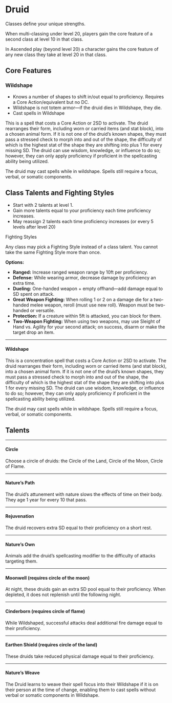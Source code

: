 # Druid

Classes define your unique strengths.

When multi-classing under level 20, players gain the core feature of a second class at level 10 in that class.

In Ascended play (beyond level 20) a character gains the core feature of any new class they take at level 20 in that class.

## Core Features

### Wildshape
    
- Knows a number of shapes to shift in/out equal to proficiency. Requires a Core Action/equivalent but no DC.
- Wildshape is not totem armor—if the druid dies in Wildshape, they die.
- Cast spells in Wildshape

This is a spell that costs a Core Action or 2SD to activate. The druid rearranges their form, including worn or carried items (and stat block), into a chosen animal form. If it is not one of the druid’s known shapes, they must pass a stressed check to morph into and out of the shape, the difficulty of which is the highest stat of the shape they are shifting into plus 1 for every missing SD. The druid can use wisdom, knowledge, or influence to do so; however, they can only apply proficiency if proficient in the spellcasting ability being utilized.

The druid may cast spells while in wildshape. Spells still require a focus, verbal, or somatic components.

## Class Talents and Fighting Styles

- Start with 2 talents at level 1.
- Gain more talents equal to your proficiency each time proficiency increases.
- May reassign 2 talents each time proficiency increases (or every 5 levels after level 20)

Fighting Styles

Any class may pick a Fighting Style instead of a class talent. You cannot take the same Fighting Style more than once.

**Options:**

- **Ranged:** Increase ranged weapon range by 10ft per proficiency.
- **Defense:** While wearing armor, decrease damage by proficiency an extra time.
- **Dueling:** One-handed weapon + empty offhand—add damage equal to SD spent on attack.
- **Great Weapon Fighting:** When rolling 1 or 2 on a damage die for a two-handed melee weapon, reroll (must use new roll). Weapon must be two-handed or versatile.
- **Protection:** If a creature within 5ft is attacked, you can block for them.
- **Two-Weapon Fighting:** When using two weapons, may use Sleight of Hand vs. Agility for your second attack; on success, disarm or make the target drop an item.

---

#### Wildshape

This is a concentration spell that costs a Core Action or 2SD to activate. The druid rearranges their form, including worn or carried items (and stat block), into a chosen animal form. If it is not one of the druid’s known shapes, they must pass a stressed check to morph into and out of the shape, the difficulty of which is the highest stat of the shape they are shifting into plus 1 for every missing SD. The druid can use wisdom, knowledge, or influence to do so; however, they can only apply proficiency if proficient in the spellcasting ability being utilized.

The druid may cast spells while in wildshape. Spells still require a focus, verbal, or somatic components.

## Talents

---

#### Circle

Choose a circle of druids: the Circle of the Land, Circle of the Moon, Circle of Flame.

---

#### Nature’s Path

The druid’s attunement with nature slows the effects of time on their body. They age 1 year for every 10 that pass.

---

#### Rejuvenation

The druid recovers extra SD equal to their proficiency on a short rest.

---

#### Nature’s Own

Animals add the druid’s spellcasting modifier to the difficulty of attacks targeting them.

---

#### Moonwell (requires circle of the moon)

At night, these druids gain an extra SD pool equal to their proficiency. When depleted, it does not replenish until the following night.

---

#### Cinderborn (requires circle of flame)

While Wildshaped, successful attacks deal additional fire damage equal to their proficiency.

---

#### Earthen Shield (requires circle of the land)

These druids take reduced physical damage equal to their proficiency.

---

#### Nature’s Weave

The Druid learns to weave their spell focus into their Wildshape if it is on their person at the time of change, enabling them to cast spells without verbal or somatic components in Wildshape.
